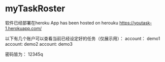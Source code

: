 # myTaskRoster

软件已经部署在heroku
App has been hosted on herouku
<https://youtask-1.herokuapp.com/>


以下有几个账户可以查看当前已经设定好的任务（仅展示用）：
account： demo1 
account: demo2
account: demo3

密码皆为： 12345q
